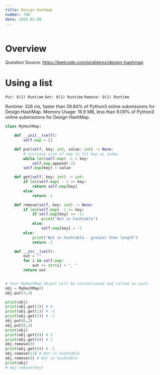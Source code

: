 ```yaml
---
title: Design Hashmap
number: 706
date: 2020.05.08
---
```


```toc

```

# Overview

Question Source: https://leetcode.com/problems/design-hashmap

# Using a list
`Put: O(1) Runtime` `Get: O(1) Runtime` `Remove: O(1) Runtime`

Runtime: 328 ms, faster than 39.84% of Python3 online submissions for Design HashMap. Memory Usage: 16.9 MB, less than 9.09% of Python3 online submissions for Design HashMap.

```python
class MyHashMap:

    def __init__(self):
        self.map = []

    def put(self, key: int, value: int) -> None:
        # increase size of map to fit key as index
        while len(self.map) -1 < key:
            self.map.append(-1)
        self.map[key] = value

    def get(self, key: int) -> int:
        if len(self.map) - 1 >= key:
            return self.map[key]
        else:
            return -1

    def remove(self, key: int) -> None:
        if len(self.map) -1 >= key:
            if self.map[key] == -1:
                print("Not in hashtable")
            else:
                self.map[key] = -1
        else:
            print("Not in hashtable - greater than length")
            return -1

    def __str__(self):
        out = ""
        for i in self.map:
            out += str(i) + ", "
        return out


# Your MyHashMap object will be instantiated and called as such:
obj = MyHashMap()
obj.put(3,4)

print(obj)
print(obj.get(3)) # 4
print(obj.get(1)) # -1
print(obj.get(5)) # -1
obj.put(6,3)
obj.put(0,2)
print(obj)
print(obj.get(6)) # 3
print(obj.get(0)) # 2
obj.remove(0)
print(obj.get(0)) # -1
obj.remove(11) # Not in hashtable
obj.remove(0) # Not in hashtable
print(obj)
# obj.remove(key)
```
